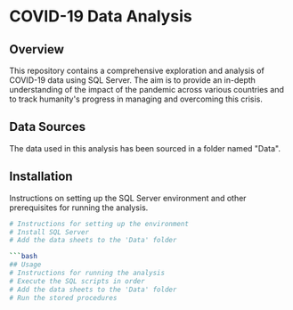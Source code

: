 # COVID-19 Data Analysis

## Overview
This repository contains a comprehensive exploration and analysis of COVID-19 data using SQL Server. The aim is to provide an in-depth understanding of the impact of the pandemic across various countries and to track humanity's progress in managing and overcoming this crisis.

## Data Sources
The data used in this analysis has been sourced in a folder named "Data".

## Installation
Instructions on setting up the SQL Server environment and other prerequisites for running the analysis.

```bash
# Instructions for setting up the environment
# Install SQL Server
# Add the data sheets to the 'Data' folder

```bash
## Usage
# Instructions for running the analysis
# Execute the SQL scripts in order
# Add the data sheets to the 'Data' folder
# Run the stored procedures
